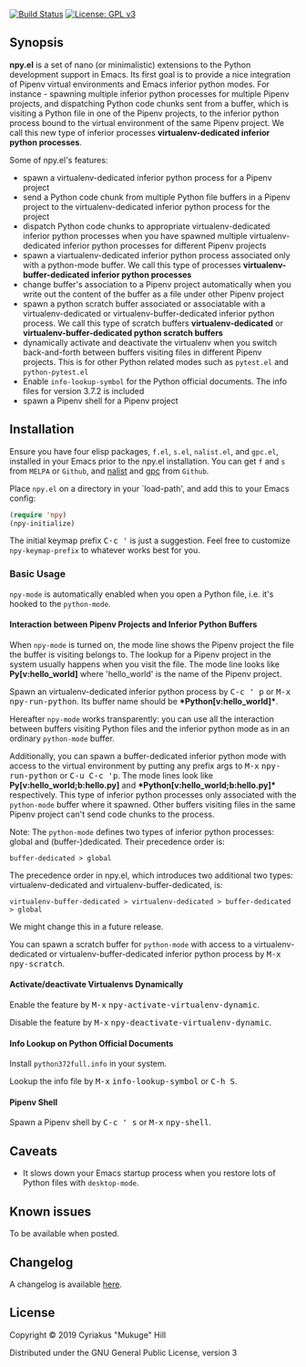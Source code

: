 [![Build Status](https://travis-ci.org/mukuge/npy.el.svg?branch=master)](https://travis-ci.org/mukuge/npy.el)
[![License: GPL v3](https://img.shields.io/badge/License-GPLv3-blue.svg)](https://www.gnu.org/licenses/gpl-3.0)

## Synopsis

**npy.el** is a set of nano (or minimalistic) extensions to the Python
development support in Emacs. Its first goal is to provide a nice
integration of Pipenv virtual environments and Emacs inferior python
modes.  For instance - spawning multiple inferior python processes for
multiple Pipenv projects, and dispatching Python code chunks sent from
a buffer, which is visiting a Python file in one of the Pipenv
projects, to the inferior python process bound to the virtual
environment of the same Pipenv project. We call this new type of
inferior processes **virtualenv-dedicated inferior python processes**.

Some of npy.el's features:

* spawn a virtualenv-dedicated inferior python process for a Pipenv project
* send a Python code chunk from multiple Python file buffers in a Pipenv project
  to the virtualenv-dedicated inferior python process for the project
* dispatch Python code chunks to appropriate virtualenv-dedicated inferior
  python processes when you have spawned multiple virtualenv-dedicated inferior
  python processes for different Pipenv projects
* spawn a viartualenv-dedicated inferior python process associated
  only with a python-mode buffer. We call this type of processes
  **virtualenv-buffer-dedicated inferior python processes**
* change buffer's association to a Pipenv project automatically when
  you write out the content of the buffer as a file under other Pipenv project
* spawn a python scratch buffer associated or associatable with a
  virtualenv-dedicated or virtualenv-buffer-dedicated inferior python
  process. We call this type of scratch buffers
  **virtualenv-dedicated** or **virtualenv-buffer-dedicated python
  scratch buffers**
* dynamically activate and deactivate the virtualenv when you switch
  back-and-forth between buffers visiting files in different Pipenv
  projects. This is for other Python related modes such as `pytest.el`
  and `python-pytest.el`
* Enable `info-lookup-symbol` for the Python official documents. The
  info files for version 3.7.2 is included
* spawn a Pipenv shell for a Pipenv project

## Installation

Ensure you have four elisp packages, `f.el`, `s.el`, `nalist.el`, and
`gpc.el`, installed in your Emacs prior to the npy.el
installation. You can get `f` and `s` from `MELPA` or `Github`, and
[nalist](https://github.com/mukuge/nalist.el) and
[gpc](https://github.com/mukuge/gpc.el) from `Github`.

Place `npy.el` on a directory in your `load-path', and add this to
your Emacs config:

```el
(require 'npy)
(npy-initialize)
```

The initial keymap prefix <kbd>C-c '</kbd> is just a suggestion. Feel free to
customize `npy-keymap-prefix` to whatever works best for you.

### Basic Usage

`npy-mode` is automatically enabled when you open a Python file, i.e.
it's hooked to the `python-mode`.

#### Interaction between Pipenv Projects and Inferior Python Buffers

When `npy-mode` is turned on, the mode line shows the Pipenv project
the file the buffer is visiting belongs to.  The lookup for a Pipenv
project in the system usually happens when you visit the file. The
mode line looks like **Py[v:hello_world]** where 'hello_world' is the
name of the Pipenv project.

Spawn an virtualenv-dedicated inferior python process by <kbd>C-c '
p</kbd> or <kbd>M-x</kbd> <kbd>npy-run-python</kbd>. Its buffer name
should be **\*Python[v:hello_world]\***.

Hereafter `npy-mode` works transparently: you can use all the
interaction between buffers visiting Python files and the inferior
python mode as in an ordinary `python-mode` buffer.

Additionally, you can spawn a buffer-dedicated inferior python mode
with access to the virtual environment by putting any prefix args to
<kbd>M-x</kbd> <kbd>npy-run-python</kbd> or <kbd>C-u C-c 'p</kbd>. The
mode lines look like **Py[v:hello_world;b:hello.py]** and
**\*Python[v:hello_world;b:hello.py]\*** respectively.  This type of
inferior python processes only associated with the `python-mode`
buffer where it spawned. Other buffers visiting files in the same
Pipenv project can't send code chunks to the process.

Note: The `python-mode` defines two types of inferior python
processes: global and (buffer-)dedicated. Their precedence order is:

```
buffer-dedicated > global
```

The precedence order in npy.el, which introduces two additional two
types: virtualenv-dedicated and virtualenv-buffer-dedicated, is:

```
virtualenv-buffer-dedicated > virtualenv-dedicated > buffer-dedicated > global
```

We might change this in a future release.

You can spawn a scratch buffer for `python-mode` with access to a
virtualenv-dedicated or virtualenv-buffer-dedicated inferior python
process by <kbd>M-x</kbd> <kbd>npy-scratch</kbd>.

#### Activate/deactivate Virtualenvs Dynamically

Enable the feature by <kbd>M-x</kbd> <kbd>npy-activate-virtualenv-dynamic</kbd>.

Disable the feature by <kbd>M-x</kbd> <kbd>npy-deactivate-virtualenv-dynamic</kbd>.

#### Info Lookup on Python Official Documents

Install `python372full.info` in your system.

Lookup the info file by <kbd>M-x</kbd> <kbd>info-lookup-symbol</kbd>
or <kbd>C-h S</kbd>.

#### Pipenv Shell

Spawn a Pipenv shell by <kbd>C-c ' s</kbd> or <kbd>M-x</kbd>
<kbd>npy-shell</kbd>.

## Caveats

* It slows down your Emacs startup process when you restore lots of
  Python files with `desktop-mode`.

## Known issues

To be available when posted.

## Changelog

A changelog is available [here](CHANGELOG.md).

## License

Copyright © 2019 Cyriakus "Mukuge" Hill

Distributed under the GNU General Public License, version 3
